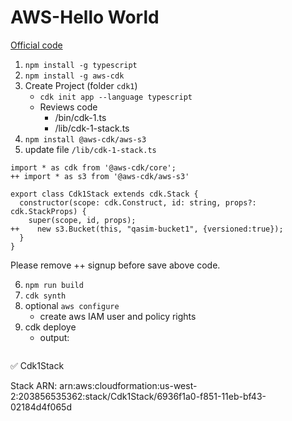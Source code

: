 # AWS-Hello World
[Official code](https://github.com/panacloud-modern-global-apps/full-stack-serverless-cdk/tree/main/step00_hello_cdk)

1. `npm install -g typescript`
2. `npm install -g aws-cdk`
3. Create Project (folder `cdk1`)
    * `cdk init app --language typescript`
    * Reviews code
        * /bin/cdk-1.ts
        * /lib/cdk-1-stack.ts
4. `npm install @aws-cdk/aws-s3`    
5. update file `/lib/cdk-1-stack.ts`
```
import * as cdk from '@aws-cdk/core';
++ import * as s3 from '@aws-cdk/aws-s3'

export class Cdk1Stack extends cdk.Stack {
  constructor(scope: cdk.Construct, id: string, props?: cdk.StackProps) {
    super(scope, id, props);
++    new s3.Bucket(this, "qasim-bucket1", {versioned:true});
  }
}

```

Please remove ++ signup before save above code.

6. `npm run build`
7. `cdk synth`
8. optional `aws configure`
   * create aws IAM user and policy rights
9. cdk deploye
   * output: 
   ```
   
 ✅  Cdk1Stack

Stack ARN:
arn:aws:cloudformation:us-west-2:203856535362:stack/Cdk1Stack/6936f1a0-f851-11eb-bf43-02184d4f065d
   ```
